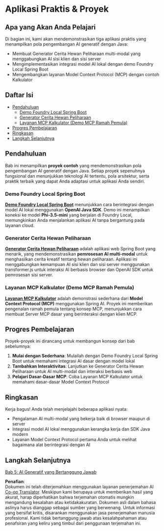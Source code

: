 <!--
CO_OP_TRANSLATOR_METADATA:
{
  "original_hash": "14c0a61ecc1cd2012a9c129236dfdf71",
  "translation_date": "2025-07-29T09:46:05+00:00",
  "source_file": "04-PracticalSamples/README.md",
  "language_code": "id"
}
-->
# Aplikasi Praktis & Proyek

## Apa yang Akan Anda Pelajari
Di bagian ini, kami akan mendemonstrasikan tiga aplikasi praktis yang menampilkan pola pengembangan AI generatif dengan Java:
- Membuat Generator Cerita Hewan Peliharaan multi-modal yang menggabungkan AI sisi klien dan sisi server
- Mengimplementasikan integrasi model AI lokal dengan demo Foundry Local Spring Boot
- Mengembangkan layanan Model Context Protocol (MCP) dengan contoh Kalkulator

## Daftar Isi

- [Pendahuluan](../../../04-PracticalSamples)
  - [Demo Foundry Local Spring Boot](../../../04-PracticalSamples)
  - [Generator Cerita Hewan Peliharaan](../../../04-PracticalSamples)
  - [Layanan MCP Kalkulator (Demo MCP Ramah Pemula)](../../../04-PracticalSamples)
- [Progres Pembelajaran](../../../04-PracticalSamples)
- [Ringkasan](../../../04-PracticalSamples)
- [Langkah Selanjutnya](../../../04-PracticalSamples)

## Pendahuluan

Bab ini menampilkan **proyek contoh** yang mendemonstrasikan pola pengembangan AI generatif dengan Java. Setiap proyek sepenuhnya fungsional dan menunjukkan teknologi AI tertentu, pola arsitektur, serta praktik terbaik yang dapat Anda adaptasi untuk aplikasi Anda sendiri.

### Demo Foundry Local Spring Boot

**[Demo Foundry Local Spring Boot](foundrylocal/README.md)** menunjukkan cara berintegrasi dengan model AI lokal menggunakan **OpenAI Java SDK**. Demo ini menampilkan koneksi ke model **Phi-3.5-mini** yang berjalan di Foundry Local, memungkinkan Anda menjalankan aplikasi AI tanpa bergantung pada layanan cloud.

### Generator Cerita Hewan Peliharaan

**[Generator Cerita Hewan Peliharaan](petstory/README.md)** adalah aplikasi web Spring Boot yang menarik, yang mendemonstrasikan **pemrosesan AI multi-modal** untuk menghasilkan cerita kreatif tentang hewan peliharaan. Aplikasi ini menggabungkan kemampuan AI sisi klien dan sisi server menggunakan transformer.js untuk interaksi AI berbasis browser dan OpenAI SDK untuk pemrosesan sisi server.

### Layanan MCP Kalkulator (Demo MCP Ramah Pemula)

**[Layanan MCP Kalkulator](calculator/README.md)** adalah demonstrasi sederhana dari **Model Context Protocol (MCP)** menggunakan Spring AI. Proyek ini memberikan pengenalan ramah pemula tentang konsep MCP, menunjukkan cara membuat Server MCP dasar yang berinteraksi dengan klien MCP.

## Progres Pembelajaran

Proyek-proyek ini dirancang untuk membangun konsep dari bab sebelumnya:

1. **Mulai dengan Sederhana**: Mulailah dengan Demo Foundry Local Spring Boot untuk memahami integrasi AI dasar dengan model lokal
2. **Tambahkan Interaktivitas**: Lanjutkan ke Generator Cerita Hewan Peliharaan untuk AI multi-modal dan interaksi berbasis web
3. **Pelajari Dasar-Dasar MCP**: Coba Layanan MCP Kalkulator untuk memahami dasar-dasar Model Context Protocol

## Ringkasan

Kerja bagus! Anda telah menjelajahi beberapa aplikasi nyata:

- Pengalaman AI multi-modal yang bekerja baik di browser maupun di server
- Integrasi model AI lokal menggunakan kerangka kerja dan SDK Java modern
- Layanan Model Context Protocol pertama Anda untuk melihat bagaimana alat berintegrasi dengan AI

## Langkah Selanjutnya

[Bab 5: AI Generatif yang Bertanggung Jawab](../05-ResponsibleGenAI/README.md)

**Penafian**:  
Dokumen ini telah diterjemahkan menggunakan layanan penerjemahan AI [Co-op Translator](https://github.com/Azure/co-op-translator). Meskipun kami berupaya untuk memberikan hasil yang akurat, harap diperhatikan bahwa terjemahan otomatis mungkin mengandung kesalahan atau ketidakakuratan. Dokumen asli dalam bahasa aslinya harus dianggap sebagai sumber yang berwenang. Untuk informasi yang bersifat kritis, disarankan menggunakan jasa penerjemahan manusia profesional. Kami tidak bertanggung jawab atas kesalahpahaman atau penafsiran yang keliru yang timbul dari penggunaan terjemahan ini.